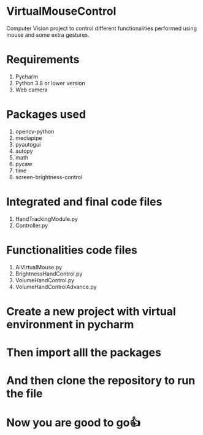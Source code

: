 # VirtualMouseControl
Computer Vision project to control different functionalities performed using mouse and some extra gestures.

# Requirements
1. Pycharm
2. Python 3.8 or lower version
3. Web camera

# Packages used
1. opencv-python
2. mediapipe
3. pyautogui
4. autopy
5. math
6. pycaw
7. time
8. screen-brightness-control

# Integrated and final code files
1. HandTrackingModule.py
2. Controller.py

# Functionalities code files
1. AiVirtualMouse.py
2. BrightnessHandControl.py
3. VolumeHandControl.py 
4. VolumeHandControlAdvance.py

# Create a new project with virtual environment in pycharm
# Then import alll the packages
# And then clone the repository to run the file
# Now you are good to go👍

